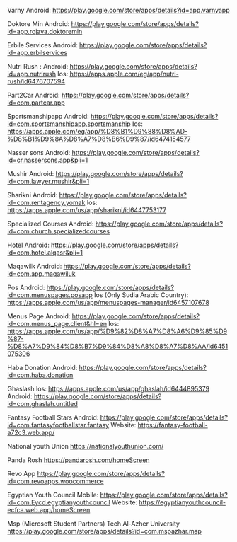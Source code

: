 Varny 
Android: https://play.google.com/store/apps/details?id=app.varnyapp

Doktore Min
Android: https://play.google.com/store/apps/details?id=app.rojava.doktoremin

Erbile Services
Android: https://play.google.com/store/apps/details?id=app.erbilservices

Nutri Rush :
Android: https://play.google.com/store/apps/details?id=app.nutrirush
Ios: https://apps.apple.com/eg/app/nutri-rush/id6476707594

Part2Car
Android: https://play.google.com/store/apps/details?id=com.partcar.app

Sportsmanshipapp
Android: https://play.google.com/store/apps/details?id=com.sportsmanshipapp.sportsmanship
Ios: https://apps.apple.com/eg/app/%D8%B1%D9%88%D8%AD-%D8%B1%D9%8A%D8%A7%D8%B6%D9%87/id6474154577

Nasser sons
Android: https://play.google.com/store/apps/details?id=cr.nassersons.app&pli=1

Mushir
Android:  https://play.google.com/store/apps/details?id=com.lawyer.mushir&pli=1

Sharikni
Android: https://play.google.com/store/apps/details?id=com.rentagency.yomak
Ios: https://apps.apple.com/us/app/sharikni/id6447753177

Specialized Courses
Android: https://play.google.com/store/apps/details?id=com.church.specializedcourses

Hotel
Android: https://play.google.com/store/apps/details?id=com.hotel.alqasr&pli=1

Maqawilk
Android: https://play.google.com/store/apps/details?id=com.app.maqawiluk

Pos
Android: https://play.google.com/store/apps/details?id=com.menuspages.posapp
Ios (Only Sudia Arabic Country): https://apps.apple.com/us/app/menuspages-manager/id6457107678

Menus Page
Android: https://play.google.com/store/apps/details?id=com.menus_page.client&hl=en
Ios: https://apps.apple.com/us/app/%D9%82%D8%A7%D8%A6%D9%85%D9%87-%D8%A7%D9%84%D8%B7%D9%84%D8%A8%D8%A7%D8%AA/id6451075306 

Haba Donation
Android: https://play.google.com/store/apps/details?id=com.haba.donation

Ghaslash
Ios: https://apps.apple.com/us/app/ghaslah/id6444895379
Android: https://play.google.com/store/apps/details?id=com.ghaslah.untitled

Fantasy Football Stars
Android: https://play.google.com/store/apps/details?id=com.fantasyfootballstar.fantasy
Website: https://fantasy-football-a72c3.web.app/

National youth Union
https://nationalyouthunion.com/

Panda Rosh
https://pandarosh.com/homeScreen

Revo App
https://play.google.com/store/apps/details?id=com.revoapps.woocommerce

Egyptian Youth Council
Mobile: https://play.google.com/store/apps/details?id=com.Eycd.egyptianyouthcouncil
Website:  https://egyptianyouthcouncil-ecfca.web.app/homeScreen

Msp (Microsoft Student Partners) Tech Al-Azher University
https://play.google.com/store/apps/details?id=com.mspazhar.msp
